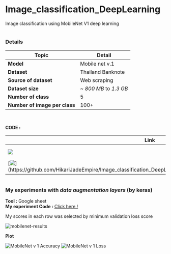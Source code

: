 # Image_classification_DeepLearning
Image classification using MobileNet V1 deep learning

# <h3> Details </h3>

| Topic | Detail |
|--|--|
| **Model** | Mobile net v.1 |
| **Dataset** | Thailand Banknote |
| **Source of dataset** | Web scraping |
| **Dataset size** | ~ *800 MB* to *1.3 GB* |
| **Number of class** | 5 |
| **Number of image per class** | 100+ |

<br>

**CODE :** <br>

| Link | Description |
|---|---|
| [![](https://colab.research.google.com/assets/colab-badge.svg)](https://colab.research.google.com/github/HikariJadeEmpire/Image_classification_DeepLearning/blob/main/MobileNet_with_GradCAM.ipynb) | code by Colab |
| [![](https://img.shields.io/badge/Github-.ipynb-rgb(208,211,212)?style=f?style=flat-square&logo=github&logoColor=white)](https://github.com/HikariJadeEmpire/Image_classification_DeepLearning/blob/main/MobileNet_with_GradCAM.ipynb) | code by Github |

# <h3> My experiments with *data augmentation layers* (by keras) </h3>

**Tool :** Google sheet <br>
**My experiment Code :** [Click here !](https://github.com/HikariJadeEmpire/Image_classification_DeepLearning/blob/main/MobileNet_with_Augmentation_layer.ipynb)

My scores in each row was selected by minimum validation loss score <br>

![mobilenet-results](https://github.com/HikariJadeEmpire/Image_classification_DeepLearning/assets/118663358/bc94de6f-3f48-4d11-bf77-be13031097a1)

**Plot**

![MobileNet v 1 Accuracy](https://github.com/HikariJadeEmpire/Image_classification_DeepLearning/assets/118663358/cc40c27e-0fd8-43a1-a797-98d73ca83b20)
![MobileNet v 1 Loss](https://github.com/HikariJadeEmpire/Image_classification_DeepLearning/assets/118663358/a7cb9908-a1a0-4f11-bfbc-355039c2b3fa)


